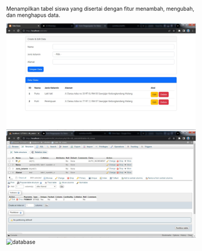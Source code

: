 Menampilkan tabel siswa yang disertai dengan fitur menambah, mengubah, dan menghapus data.

![index](screenshot/index.jpeg)
![database](screenshot/tb_siswa.jpeg)
![database](screenshot/isi_tb_siswa.jpeg)
